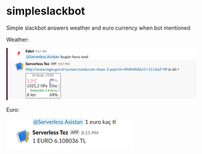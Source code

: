 # simpleslackbot

Simple slackbot answers weather and euro currency when bot mentioned


Weather:

![weather](https://github.com/ffahri/simpleslackbot/raw/master/pictures/2.png "weather")

Euro:

![euro](https://github.com/ffahri/simpleslackbot/raw/master/pictures/1.png "euro")
